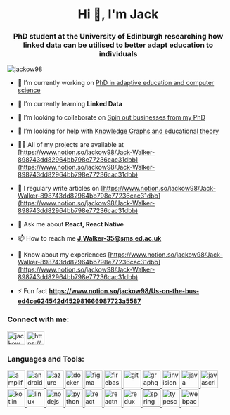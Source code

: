 <h1 align="center">Hi 👋, I'm Jack</h1>
<h3 align="center">PhD student at the University of Edinburgh researching how linked data can be utilised to better adapt education to individuals</h3>

<p align="left"> <img src="https://komarev.com/ghpvc/?username=jackow98&label=Profile%20views&color=0e75b6&style=flat" alt="jackow98" /> </p>

- 🔭 I’m currently working on [PhD in adaptive education and computer science](https://www.notion.so/jackow98/PhD-1094c20dc3ed464ba646efff14db8c39)

- 🌱 I’m currently learning **Linked Data**

- 👯 I’m looking to collaborate on [Spin out businesses from my PhD](https://www.notion.so/jackow98/PhD-1094c20dc3ed464ba646efff14db8c39)

- 🤝 I’m looking for help with [Knowledge Graphs and educational theory](https://www.notion.so/jackow98/PhD-1094c20dc3ed464ba646efff14db8c39)

- 👨‍💻 All of my projects are available at [https://www.notion.so/jackow98/Jack-Walker-898743dd82964bb798e77236cac31dbb](https://www.notion.so/jackow98/Jack-Walker-898743dd82964bb798e77236cac31dbb)

- 📝 I regulary write articles on [https://www.notion.so/jackow98/Jack-Walker-898743dd82964bb798e77236cac31dbb](https://www.notion.so/jackow98/Jack-Walker-898743dd82964bb798e77236cac31dbb)

- 💬 Ask me about **React, React Native**

- 📫 How to reach me **J.Walker-35@sms.ed.ac.uk**

- 📄 Know about my experiences [https://www.notion.so/jackow98/Jack-Walker-898743dd82964bb798e77236cac31dbb](https://www.notion.so/jackow98/Jack-Walker-898743dd82964bb798e77236cac31dbb)

- ⚡ Fun fact **https://www.notion.so/jackow98/Us-on-the-bus-ed4ce624542d452981666987723a5587**

<p align="left">
<h3 align="left">Connect with me:</h3>
<a href="https://twitter.com/jackow_98" target="blank"><img align="center" src="https://cdn.jsdelivr.net/npm/simple-icons@3.0.1/icons/twitter.svg" alt="jackow_98" height="30" width="40" /></a>
<a href="https://linkedin/in/jackwalker1998/" target="blank"><img align="center" src="https://cdn.jsdelivr.net/npm/simple-icons@3.0.1/icons/linkedin.svg" alt="https://www.linkedin.com/in/jackwalker1998" height="30" width="40" /></a>
</p>

<h3 align="left">Languages and Tools:</h3>
<p align="left"> <a href="https://aws.amazon.com/amplify/" target="_blank"> <img src="https://docs.amplify.aws/assets/logo-dark.svg" alt="amplify" width="40" height="40"/> </a> <a href="https://developer.android.com" target="_blank"> <img src="https://devicons.github.io/devicon/devicon.git/icons/android/android-original-wordmark.svg" alt="android" width="40" height="40"/> </a> <a href="https://azure.microsoft.com/en-in/" target="_blank"> <img src="https://www.vectorlogo.zone/logos/microsoft_azure/microsoft_azure-icon.svg" alt="azure" width="40" height="40"/> </a> <a href="https://www.docker.com/" target="_blank"> <img src="https://devicons.github.io/devicon/devicon.git/icons/docker/docker-original-wordmark.svg" alt="docker" width="40" height="40"/> </a> <a href="https://www.figma.com/" target="_blank"> <img src="https://www.vectorlogo.zone/logos/figma/figma-icon.svg" alt="figma" width="40" height="40"/> </a> <a href="https://firebase.google.com/" target="_blank"> <img src="https://www.vectorlogo.zone/logos/firebase/firebase-icon.svg" alt="firebase" width="40" height="40"/> </a> <a href="https://git-scm.com/" target="_blank"> <img src="https://www.vectorlogo.zone/logos/git-scm/git-scm-icon.svg" alt="git" width="40" height="40"/> </a> <a href="https://graphql.org" target="_blank"> <img src="https://www.vectorlogo.zone/logos/graphql/graphql-icon.svg" alt="graphql" width="40" height="40"/> </a> <a href="https://www.invisionapp.com/" target="_blank"> <img src="https://www.vectorlogo.zone/logos/invisionapp/invisionapp-icon.svg" alt="invision" width="40" height="40"/> </a> <a href="https://www.java.com" target="_blank"> <img src="https://devicons.github.io/devicon/devicon.git/icons/java/java-original-wordmark.svg" alt="java" width="40" height="40"/> </a> <a href="https://developer.mozilla.org/en-US/docs/Web/JavaScript" target="_blank"> <img src="https://devicons.github.io/devicon/devicon.git/icons/javascript/javascript-original.svg" alt="javascript" width="40" height="40"/> </a> <a href="https://kotlinlang.org" target="_blank"> <img src="https://www.vectorlogo.zone/logos/kotlinlang/kotlinlang-icon.svg" alt="kotlin" width="40" height="40"/> </a> <a href="https://www.linux.org/" target="_blank"> <img src="https://devicons.github.io/devicon/devicon.git/icons/linux/linux-original.svg" alt="linux" width="40" height="40"/> </a> <a href="https://nodejs.org" target="_blank"> <img src="https://devicons.github.io/devicon/devicon.git/icons/nodejs/nodejs-original-wordmark.svg" alt="nodejs" width="40" height="40"/> </a> <a href="https://www.python.org" target="_blank"> <img src="https://devicons.github.io/devicon/devicon.git/icons/python/python-original.svg" alt="python" width="40" height="40"/> </a> <a href="https://reactjs.org/" target="_blank"> <img src="https://devicons.github.io/devicon/devicon.git/icons/react/react-original-wordmark.svg" alt="react" width="40" height="40"/> </a> <a href="https://reactnative.dev/" target="_blank"> <img src="https://reactnative.dev/img/header_logo.svg" alt="reactnative" width="40" height="40"/> </a> <a href="https://redux.js.org" target="_blank"> <img src="https://devicons.github.io/devicon/devicon.git/icons/redux/redux-original.svg" alt="redux" width="40" height="40"/> </a> <a href="" target="_blank"> <img src="https://www.vectorlogo.zone/logos/springio/springio-icon.svg" alt="spring" width="40" height="40"/> </a> <a href="https://www.typescriptlang.org/" target="_blank"> <img src="https://devicons.github.io/devicon/devicon.git/icons/typescript/typescript-original.svg" alt="typescript" width="40" height="40"/> </a> <a href="https://webpack.js.org" target="_blank"> <img src="https://devicons.github.io/devicon/devicon.git/icons/webpack/webpack-original.svg" alt="webpack" width="40" height="40"/> </a> </p>
